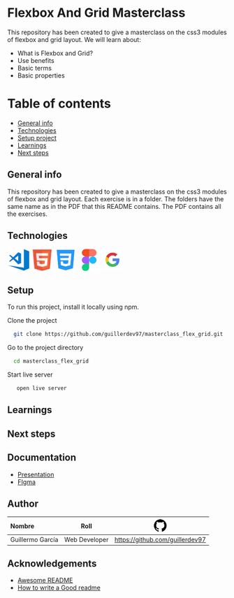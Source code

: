 # Flexbox And Grid Masterclass
This repository has been created to give a masterclass on the css3 modules of flexbox and grid layout. 
We will learn about:
- What is Flexbox and Grid?
- Use benefits
- Basic terms
- Basic properties

# Table of contents
- [General info](#general-info)
- [Technologies](#technologies)
- [Setup project](#setup)
- [Learnings](#learnings)
- [Next steps](#next-steps)

## General info
This repository has been created to give a masterclass on the css3 modules of flexbox and grid layout. 
Each exercise is in a folder. The folders have the same name as in the PDF that this README contains. The PDF contains all the exercises.

## Technologies
<img src="https://github.com/Yelose/Yelose/blob/main/img/vscode.png"> <img src="https://github.com/Yelose/Yelose/blob/main/img/html.png"> <img src="https://github.com/Yelose/Yelose/blob/main/img/css.png"> <img src="https://github.com/Yelose/Yelose/blob/main/img/figma.png"> <img src="https://github.com/Yelose/Yelose/blob/main/img/google.png"> 

## Setup

To run this project, install it locally using npm.

Clone the project

```bash
  git clone https://github.com/guillerdev97/masterclass_flex_grid.git
```

Go to the project directory

```bash
  cd masterclass_flex_grid
```

Start live server

```bash
   open live server
```

## Learnings

## Next steps

## Documentation
- [Presentation](https://view.genial.ly/635a45e6fe69430018dc0f8e/presentation-flexboxgrid)
- [FIgma](https://www.figma.com/file/fhgSjg99RzCUA1pV8o85up/Untitled?node-id=13%3A58&t=hO6oLjtuIQEmTsCP-1)

## Author
| Nombre                 |     Roll      | <img src="https://github.com/Yelose/Yelose/blob/main/img/github.png" width="30px" height="30px"> |
| :--------------------- | :-----------: | :----------------------------------------------------------------------------------------------: |
| Guillermo García       | Web Developer |                                 https://github.com/guillerdev97                                  |

## Acknowledgements

- [Awesome README](https://github.com/matiassingers/awesome-readme)
- [How to write a Good readme](https://bulldogjob.com/news/449-how-to-write-a-good-readme-for-your-github-project)
